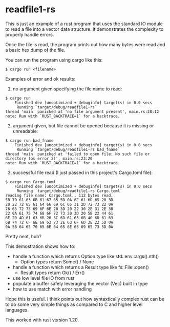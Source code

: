 # readfile1-rs

This is just an example of a rust program that uses the standard IO
module to read a file into a vector data structure.  It demonstrates
the complexity to properly handle errors.

Once the file is read, the program prints out how many bytes were
read and a basic hex dump of the file.

You can run the program using cargo like this:

```shell
$ cargo run <filename>
```

Examples of error and ok results:

1. no argument given specifying the file name to read:

```shell
$ cargo run
    Finished dev [unoptimized + debuginfo] target(s) in 0.0 secs
     Running `target/debug/readfile1-rs`
thread 'main' panicked at 'no file argument present', main.rs:28:12
note: Run with `RUST_BACKTRACE=1` for a backtrace.
```

2. argument given, but file cannot be opened because it is missing or
unreadable:

```shell
$ cargo run bad_fname
    Finished dev [unoptimized + debuginfo] target(s) in 0.0 secs
     Running `target/debug/readfile1-rs bad_fname`
thread 'main' panicked at 'failed to open file: No such file or directory (os error 2)', main.rs:23:20
note: Run with `RUST_BACKTRACE=1` for a backtrace.
```

3. successful file read (I just passed in this project's Cargo.toml
file):

```shell
$ cargo run Cargo.toml
    Finished dev [unoptimized + debuginfo] target(s) in 0.0 secs
     Running `target/debug/readfile1-rs Cargo.toml`
reading file name: Cargo.toml.. 112 bytes read.
5B 70 61 63 6B 61 67 65 5D 0A 6E 61 6D 65 20 3D
20 22 72 65 61 64 66 69 6C 65 31 2D 72 73 22 0A
76 65 72 73 69 6F 6E 20 3D 20 22 30 2E 31 2E 30
22 0A 61 75 74 68 6F 72 73 20 3D 20 5B 22 44 61
6E 20 4D 61 63 6B 20 3C 6D 61 63 6B 40 6D 61 63
6B 74 72 6F 6E 69 63 73 2E 63 6F 6D 3E 22 5D 0A
0A 5B 64 65 70 65 6E 64 65 6E 63 69 65 73 5D 0A
```

Pretty neat, huh?

This demostration shows how to:
* handle a function which returns Option type like std::env::args().nth()
  * Option types return Some() / None
* handle a function which returns a Result type like fs::File::open()
  * Result types return Ok() / Err()
* use low level file IO from rust
* populate a buffer safely leveraging the vector (Vec) built in type
* how to use match with error handling

Hope this is useful.  I think points out how syntaxtically complex
rust can be to do some very simple things as compared to C and higher
level languages.

This worked with rust version 1.20.


